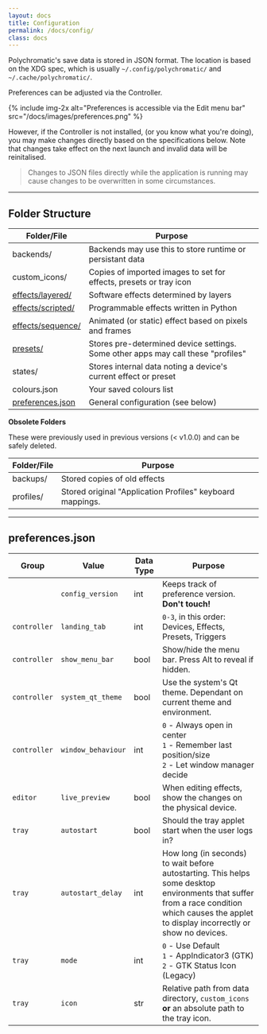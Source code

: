 ```yaml
---
layout: docs
title: Configuration
permalink: /docs/config/
class: docs
---
```


Polychromatic's save data is stored in JSON format. The location is based on
the XDG spec, which is usually `~/.config/polychromatic/` and `~/.cache/polychromatic/`.

Preferences can be adjusted via the Controller.

{% include img-2x alt="Preferences is accessible via the Edit menu bar" src="/docs/images/preferences.png" %}

However, if the Controller is not installed, (or you know what you're doing),
you may make changes directly based on the specifications below. Note that
changes take effect on the next launch and invalid data will be reinitalised.

> Changes to JSON files directly while the application is running may
> cause changes to be overwritten in some circumstances.

---

## Folder Structure

| Folder/File           | Purpose                                              |
| --------------------- | ---------------------------------------------------- |
| backends/             | Backends may use this to store runtime or persistant data
| custom_icons/         | Copies of imported images to set for effects, presets or tray icon
| [effects/layered/]    | Software effects determined by layers
| [effects/scripted/]   | Programmable effects written in Python
| [effects/sequence/]   | Animated (or static) effect based on pixels and frames
| [presets/]            | Stores pre-determined device settings. Some other apps may call these "profiles"
| states/               | Stores internal data noting a device's current effect or preset
| colours.json          | Your saved colours list
| [preferences.json]    | General configuration (see below)

[effects/layered/]: /docs/config/effects/layered/
[effects/scripted/]: /docs/config/effects/scripted/
[effects/sequence/]: /docs/config/effects/sequence/
[presets/]: /docs/config-presets/
[preferences.json]: #preferencesjson

**Obsolete Folders**

These were previously used in previous versions (< v1.0.0) and
can be safely deleted.

| Folder/File   | Purpose                                                      |
| ------------- | ------------------------------------------------------------ |
| backups/      | Stored copies of old effects
| profiles/     | Stored original "Application Profiles" keyboard mappings.

---

## preferences.json

| Group         | Value             | Data Type | Purpose                              |
| ------------- | ----------------- | --------- | ------------------------------------ |
|               | `config_version`  | int       | Keeps track of preference version. **Don't touch!**
| `controller`  | `landing_tab`     | int       | `0-3`, in this order: Devices, Effects, Presets, Triggers
| `controller`  | `show_menu_bar`   | bool      | Show/hide the menu bar. Press Alt to reveal if hidden.
| `controller`  | `system_qt_theme` | bool      | Use the system's Qt theme. Dependant on current theme and environment.
| `controller`  | `window_behaviour`| int       | `0` - Always open in center <br> `1` - Remember last position/size <br> `2` - Let window manager decide
| `editor`      | `live_preview`    | bool      | When editing effects, show the changes on the physical device.
| `tray`        | `autostart`       | bool      | Should the tray applet start when the user logs in?
| `tray`        | `autostart_delay` | int       | How long (in seconds) to wait before autostarting. This helps some desktop environments that suffer from a race condition which causes the applet to display incorrectly or show no devices.
| `tray`        | `mode`            | int       | `0` - Use Default <br> `1` - AppIndicator3 (GTK) <br> `2` - GTK Status Icon (Legacy)
| `tray`        | `icon`            | str       | Relative path from data directory, `custom_icons` **or** an absolute path to the tray icon.
